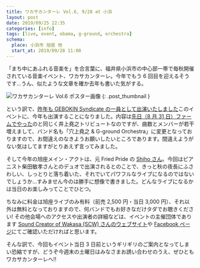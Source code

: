 ```yaml
---
title: ワカサカンターレ Vol.6, 9/28 at 小浜
layout: post
date: 2019/09/25 22:35
categories: [info]
tags: [live, event, obama, g-ground, orchestra]
schema:
  place: 小浜市 旭座 他
  start_at: 2019/09/28 11:00
---
```

「まち中にあふれる音楽を」を合言葉に、福井県小浜市の中心部一帯で毎秋開催されている音楽イベント、ワカサカンターレ。今年でもう 6 回目を迎えるそうです…うん、似たような文章を確か去年も書いた気がする。

<!-- more -->

![ワカサカンターレ Vol.6 ポスター画像][thumb]
{: .post_thumbnail }

という訳で、[昨年も GEBOKIN Syndicate の一員として出演いたしました][2018]このイベントに、今年も出演することになりました。内容は[先日（8 月 31 日）ファームでやった][farm]のと同じく井上堯之トリビュートなのですが、曲数とメンバーが若干増えまして、バンド名も「穴上堯之 & G-ground Orchestra」に変更となっておりますので、お間違えのなきようお願いしたいところであります。間違えようがない気はしてますがとりあえず言ってみました。

そして今年の旭座メイン・アクトは、元 Fried Pride の [Shiho さん][horipro]。今回はピアニスト柴田敏孝さんとのデュオで出演されるとのことで、きっと秋の夜長にふさわしい、しっとりと落ち着いた、それでいてパワフルなライブになるのではないでしょうか…すみません今のは勝手に想像で書きました。どんなライブになるかは当日のお楽しみってことでひとつ。

ちなみに料金は旭座ライブのみ有料（前売 2,500 円・当日 3,000 円）、それ以外は無料となっておりますので、何バンドでもお好きなだけタダでお聴きください! その他会場へのアクセスや出演者の詳細などは、イベントの主催団体であります [Sound Creator of Wakasa (SCW) さんのウェブサイト][scw]や [Facebook ページ][fb]にてご確認いただければと思います。

そんな訳で、今回もイベント当日 3 日前というギリギリのご案内となってしまい恐縮ですが、どうぞ今週末の土曜日はみなさまお誘い合わせのうえ、ぜひともワカサカンターレへ!!


[thumb]:  /images/2019/09/25/poster.jpg
[2018]: /info/20181027/
[farm]: /info/20190831/
[horipro]: https://www.horipro.co.jp/shiho/
[scw]:  https://team-scw.com/
[fb]: https://www.facebook.com/SCWSound-Creator-of-Wakasa-1180215338679898/